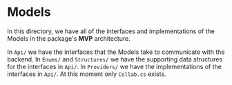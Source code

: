 # Models
In this directory, we have all of the interfaces and implementations of the Models in the package's **MVP** architecture.

In `Api/` we have the interfaces that the Models take to communicate with the backend. In `Enums/` and `Structures/` we have the supporting
data structures for the interfaces in `Api/`. In `Providers/` we have the implementations of the interfaces in `Api/`. At this moment
only `Collab.cs` exists.
